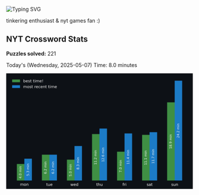 ![Typing SVG](https://readme-typing-svg.demolab.com?font=Fira+Code&size=16&pause=700&color=FFFFFF&width=435&lines=hi+i'm+aimee!;nice+to+see+you+here!)

tinkering enthusiast & nyt games fan :)
<!-- START NYT-STATS -->
## NYT Crossword Stats
**Puzzles solved:** 221

Today's (Wednesday, 2025-05-07) Time: 8.0 minutes


![Solve Times](./nyt_stats_graph.png)
<!-- END NYT-STATS -->
